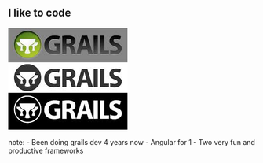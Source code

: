 ##  I like to code

![Grails Logo](/img/grails-logo.jpeg "Grails is pretty dope")

note:
    - Been doing grails dev 4 years now
    - Angular for 1
    - Two very fun and productive frameworks
